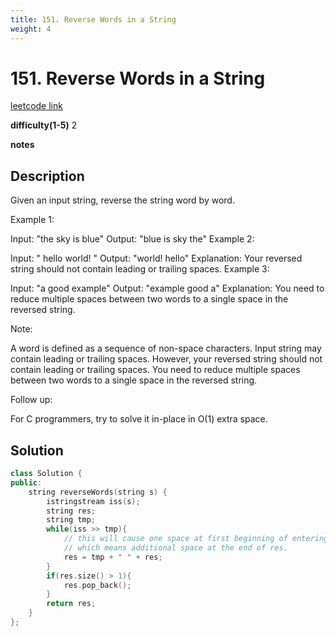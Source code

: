```yaml
---
title: 151. Reverse Words in a String
weight: 4
---
```

# 151. Reverse Words in a String

[leetcode link](https://leetcode.com/problems/reverse-words-in-a-string/)

**difficulty(1-5)** 
2

**notes**   


## Description

Given an input string, reverse the string word by word.

 

Example 1:

Input: "the sky is blue"
Output: "blue is sky the"
Example 2:

Input: "  hello world!  "
Output: "world! hello"
Explanation: Your reversed string should not contain leading or trailing spaces.
Example 3:

Input: "a good   example"
Output: "example good a"
Explanation: You need to reduce multiple spaces between two words to a single space in the reversed string.
 

Note:

A word is defined as a sequence of non-space characters.
Input string may contain leading or trailing spaces. However, your reversed string should not contain leading or trailing spaces.
You need to reduce multiple spaces between two words to a single space in the reversed string.
 

Follow up:

For C programmers, try to solve it in-place in O(1) extra space.

## Solution

```c++
class Solution {
public:
    string reverseWords(string s) {
        istringstream iss(s);
        string res;
        string tmp;
        while(iss >> tmp){
            // this will cause one space at first beginning of entering this while loop,
            // which means additional space at the end of res.
            res = tmp + " " + res; 
        }
        if(res.size() > 1){
            res.pop_back();
        }
        return res;
    }
};
```